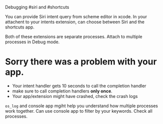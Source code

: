 Debugging #siri and #shortcuts 

You can provide Siri intent query from scheme editor in xcode.  In your attachent to your intents extension, can choose between Siri and the shortcuts app.

Both of these extensions are separate processes.  Attach to multiple processes in Debug mode.

# Sorry there was a problem with your app.
* Your intent handler gets 10 seconds to call the completion handler
* make sure to call completion handlers **only once**.
* Your app/extension might have crashed, check the crash logs

`os_log` and console app mgiht help you understand how multiple processes work together.
Can use console app to filter by your keywords.  Check all processes.